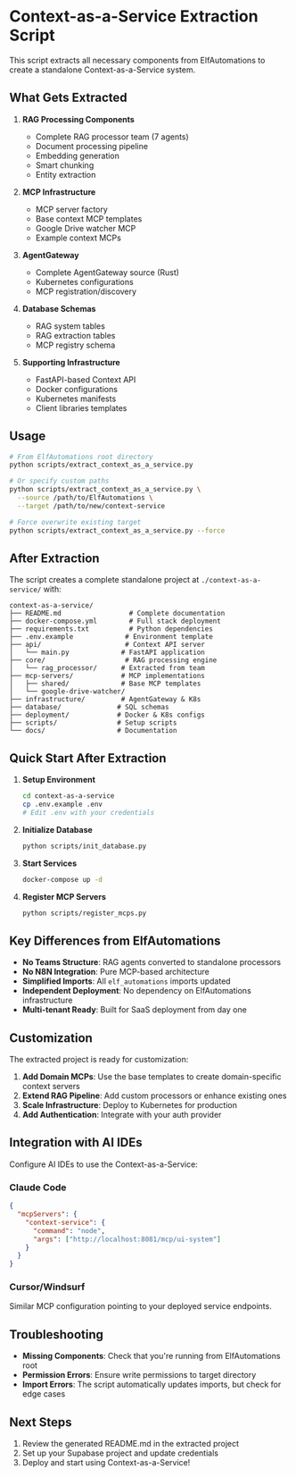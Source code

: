 # Context-as-a-Service Extraction Script

This script extracts all necessary components from ElfAutomations to create a standalone Context-as-a-Service system.

## What Gets Extracted

1. **RAG Processing Components**
   - Complete RAG processor team (7 agents)
   - Document processing pipeline
   - Embedding generation
   - Smart chunking
   - Entity extraction

2. **MCP Infrastructure**
   - MCP server factory
   - Base context MCP templates
   - Google Drive watcher MCP
   - Example context MCPs

3. **AgentGateway**
   - Complete AgentGateway source (Rust)
   - Kubernetes configurations
   - MCP registration/discovery

4. **Database Schemas**
   - RAG system tables
   - RAG extraction tables
   - MCP registry schema

5. **Supporting Infrastructure**
   - FastAPI-based Context API
   - Docker configurations
   - Kubernetes manifests
   - Client libraries templates

## Usage

```bash
# From ElfAutomations root directory
python scripts/extract_context_as_a_service.py

# Or specify custom paths
python scripts/extract_context_as_a_service.py \
  --source /path/to/ElfAutomations \
  --target /path/to/new/context-service

# Force overwrite existing target
python scripts/extract_context_as_a_service.py --force
```

## After Extraction

The script creates a complete standalone project at `./context-as-a-service/` with:

```
context-as-a-service/
├── README.md                 # Complete documentation
├── docker-compose.yml        # Full stack deployment
├── requirements.txt          # Python dependencies
├── .env.example             # Environment template
├── api/                     # Context API server
│   └── main.py             # FastAPI application
├── core/                    # RAG processing engine
│   └── rag_processor/      # Extracted from team
├── mcp-servers/            # MCP implementations
│   ├── shared/             # Base MCP templates
│   └── google-drive-watcher/
├── infrastructure/         # AgentGateway & K8s
├── database/              # SQL schemas
├── deployment/            # Docker & K8s configs
├── scripts/               # Setup scripts
└── docs/                  # Documentation
```

## Quick Start After Extraction

1. **Setup Environment**
   ```bash
   cd context-as-a-service
   cp .env.example .env
   # Edit .env with your credentials
   ```

2. **Initialize Database**
   ```bash
   python scripts/init_database.py
   ```

3. **Start Services**
   ```bash
   docker-compose up -d
   ```

4. **Register MCP Servers**
   ```bash
   python scripts/register_mcps.py
   ```

## Key Differences from ElfAutomations

- **No Teams Structure**: RAG agents converted to standalone processors
- **No N8N Integration**: Pure MCP-based architecture
- **Simplified Imports**: All `elf_automations` imports updated
- **Independent Deployment**: No dependency on ElfAutomations infrastructure
- **Multi-tenant Ready**: Built for SaaS deployment from day one

## Customization

The extracted project is ready for customization:

1. **Add Domain MCPs**: Use the base templates to create domain-specific context servers
2. **Extend RAG Pipeline**: Add custom processors or enhance existing ones
3. **Scale Infrastructure**: Deploy to Kubernetes for production
4. **Add Authentication**: Integrate with your auth provider

## Integration with AI IDEs

Configure AI IDEs to use the Context-as-a-Service:

### Claude Code
```json
{
  "mcpServers": {
    "context-service": {
      "command": "node",
      "args": ["http://localhost:8081/mcp/ui-system"]
    }
  }
}
```

### Cursor/Windsurf
Similar MCP configuration pointing to your deployed service endpoints.

## Troubleshooting

- **Missing Components**: Check that you're running from ElfAutomations root
- **Permission Errors**: Ensure write permissions to target directory
- **Import Errors**: The script automatically updates imports, but check for edge cases

## Next Steps

1. Review the generated README.md in the extracted project
2. Set up your Supabase project and update credentials
3. Deploy and start using Context-as-a-Service!

